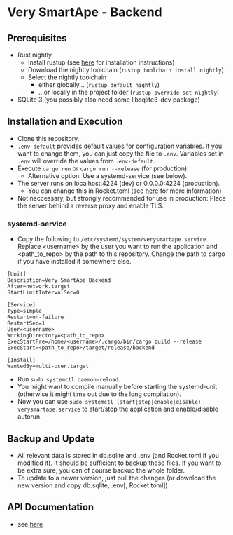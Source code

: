 # Very SmartApe - Backend

## Prerequisites

- Rust nightly
    - Install rustup (see [here](https://www.rust-lang.org/learn/get-started) for installation instructions)
    - Download the nightly toolchain (`rustup toolchain install nightly`)
    - Select the nightly toolchain
        - either globally... (`rustup default nightly`)
        - ...or locally in the project folder (`rustup override set nightly`)
- SQLite 3 (you possibly also need some libsqlite3-dev package)

## Installation and Execution

- Clone this repository.
- `.env-default` provides default values for configuration variables. If you want to change them, you can just copy the file to `.env`. Variables set in `.env` will override the values from `.env-default`.
- Execute `cargo run` or `cargo run --release` (for production).
    - Alternative option: Use a systemd-service (see below).
- The server runs on localhost:4224 (dev) or 0.0.0.0:4224 (production).
    - You can change this in Rocket.toml (see [here](https://rocket.rs/v0.4/guide/configuration/#rockettoml) for more information)
- Not neccessary, but strongly recommended for use in production: Place the server behind a reverse proxy and enable TLS.
    
### systemd-service

- Copy the following to `/etc/systemd/system/verysmartape.service`. Replace \<username> by the user you want to run the application and <path_to_repo> by the path to this repository. Change the path to cargo if you have installed it somewhere else.

```
[Unit]
Description=Very SmartApe Backend
After=network.target
StartLimitIntervalSec=0

[Service]
Type=simple
Restart=on-failure
RestartSec=1
User=<username>
WorkingDirectory=<path_to_repo>
ExecStartPre=/home/<username>/.cargo/bin/cargo build --release
ExecStart=<path_to_repo>/target/release/backend

[Install]
WantedBy=multi-user.target
```

- Run `sudo systemctl daemon-reload`.
- You might want to compile manually before starting the systemd-unit (otherwise it might time out due to the long compilation).
- Now you can use `sudo systemctl (start|stop|enable|disable) verysmartape.service` to start/stop the application and enable/disable autorun.
    
## Backup and Update

- All relevant data is stored in db.sqlite and .env (and Rocket.toml if you modified it). It should be sufficient to backup these files. If you want to be extra sure, you can of course backup the whole folder.
- To update to a newer version, just pull the changes (or download the new version and copy db.sqlite, .env[, Rocket.toml])

## API Documentation

- see [here](API_doc.md)
